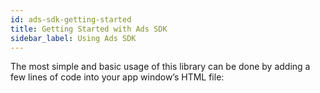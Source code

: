 ```yaml
---
id: ads-sdk-getting-started
title: Getting Started with Ads SDK
sidebar_label: Using Ads SDK
---
```



The most simple and basic usage of this library can be done by adding a few lines of code into your app window’s HTML file: